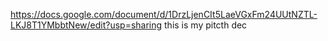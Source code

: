 https://docs.google.com/document/d/1DrzLjenCIt5LaeVGxFm24UUtNZTL-LKJ8T1YMbbtNew/edit?usp=sharing 
this is my pitcth dec
